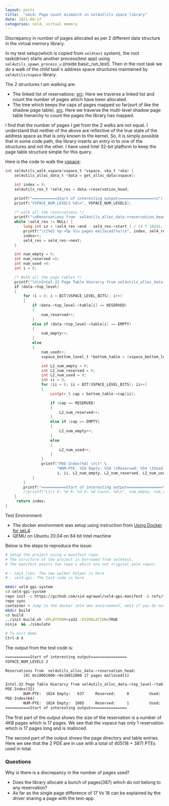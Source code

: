 ```yaml
---
layout: posts
title:  "seL4: Page count mismatch in sel4utlils vpace library"
date: 2021-09-27
categories: sel4, virtual memory
---
```


Discrepancy in number of pages allocated as per 2 different data structure in the 
virtual memory library.

In my test setup(which is copied from `sel4test` system), the root task(driver) starts another process(test app) using `sel4utils_spawn_process_v`.(inside basic_run_test). Then in the root task we do a walk of the child task's address space structures maintained by `sel4utils/vspace` library. 

The 2 structures I am walking are:

- The linked list of reservations: [src](https://github.com/seL4/seL4_libs/blob/master/libsel4utils/include/sel4utils/vspace.h#L76): Here we traverse a linked list and count the number of pages which have been allocated.
- The tree which keeps the caps of pages mapped so far(sort of like the shadow page table). [src](https://github.com/seL4/seL4_libs/blob/master/libsel4utils/include/sel4utils/vspace.h#L71). Here we traverse the multi-level shadow page table hierarchy to count the pages the library has mapped.

I find that the number of pages I get from the 2 walks are not equal. I understand that neither of the above are reflective of the true state of the address space as that is only known to the kernel. So, it is simply possible that in some code path, the library inserts an entry in to one of the structures and not the other. I have used Intel 32-bit platform to keep the page table structure simple for this query.

Here is the code to walk the [vspace](https://github.com/sid-agrawal/seL4_libs/blob/0d37c61f89dc335a5905f5625be3125e2afe42f3/libsel4utils/src/vspace/vspace.c#L903):

```c
int sel4utils_walk_vspace(vspace_t *vspace, vka_t *vka) {
    sel4utils_alloc_data_t *data = get_alloc_data(vspace);

    int index = 0;
    sel4utils_res_t *sel4_res = data->reservation_head;

    printf("===========Start of interesting output================\n");
    printf("VSPACE_NUM_LEVELS %d\n", VSPACE_NUM_LEVELS);
    
    /* walk all the reservations */
    printf("\nReservations from  sel4utils_alloc_data->reservation_head:\n");
    while (sel4_res != NULL) {
        long int sz = (sel4_res->end - sel4_res->start ) / (4 * 1024);
        printf("\t[%d] %p->%p %lu pages malloced(%u)\n", index, sel4_res->start, sel4_res->end, sz, sel4_res->malloced);
        index++;
        sel4_res = sel4_res->next;
    }

    int num_empty = 0;
    int num_reserved =0;
    int num_used =0;
    int i = 0;

    /* Walk all the page tables */
    printf("\n\nIntel-32 Page Table Hierarcy from sel4utils_alloc_data->top_level->table \n");
    if (data->top_level)
    {
        for (i = 0; i < BIT(VSPACE_LEVEL_BITS); i++)
        {
            if (data->top_level->table[i] == RESERVED)
            {
                num_reserved++;
            }
            else if (data->top_level->table[i] == EMPTY)
            {
                num_empty++;
            }
            else
            {
                num_used++;
                vspace_bottom_level_t *bottom_table = (vspace_bottom_level_t *)data->top_level->table[i];

                int L2_num_empty = 0;
                int L2_num_reserved = 0;
                int L2_num_used = 0;
                int ii = 0;
                for (ii = 0; ii < BIT(VSPACE_LEVEL_BITS); ii++)
                {
                    uintptr_t cap = bottom_table->cap[ii];

                    if (cap == RESERVED)
                    {
                        L2_num_reserved++;
                    }
                    else if (cap == EMPTY)
                    {
                        L2_num_empty++;
                    }
                    else
                    {
                        L2_num_used++;
                    }
                }
                printf("PDE-Index(%d) \n\t" \
                       "NUM-PTE: %5d Empty: %5d \tReserved: %5d \tUsed: %5d\n",
                       i, ii, L2_num_empty, L2_num_reserved, L2_num_used, ii);
            }
        }
        printf("===========Start of interesting output================\n");
        //printf("L1\t E: %d R: %d U: %d Count: %d\n", num_empty, num_reserved, num_used, i);
    }
     return index;
}
```

Test Environment:

- The docker environment was setup using instruction from [Using Docker for seL4](https://docs.sel4.systems/projects/dockerfiles/).
- QEMU on Ubuntu 20.04 on 64 bit Intel machine

Below is the steps to reproduce the issue:

```bash
# Setup the project using a manifest repo. 
# The structure of the project is borrowed from sel4test.
# The manifest points two repo's which are not original sel4 repos:

# - seL4_libs: The new walker helper is here
# - sel4-gpi: The test code is here

mkdir sel4-gpi-system
cd sel4-gpi-system
repo init -u https://github.com/sid-agrawal/sel4-gpi-manifest -b refs/tags/v3.0 
repo sync
container # Jump to the docker sel4 dev environment, omit if you do not care
mkdir build  
cd build
../init-build.sh -DPLATFORM=ia32 -DSIMULATION=TRUE 
ninja  && ./simulate

# To exit Qemu
Ctrl-A X
```

The output from the test code is:

```bash
===========Start of interesting output================
VSPACE_NUM_LEVELS 2

Reservations from  sel4utils_alloc_data->reservation_head:
        [0] 0x10001000->0x10012000 17 pages malloced(1)

Intel-32 Page Table Hierarcy from sel4utils_alloc_data->top_level->table 
PDE-Index(32) 
        NUM-PTE:  1024 Empty:   637     Reserved:     0         Used:   387
PDE-Index(64) 
        NUM-PTE:  1024 Empty:  1005     Reserved:     1         Used:    18
===========Start of interesting output================
```

The first part of the output shows the size of the reservation is a number of 4KB pages which is 17 pages.  We see that the vspace has only 1 reservation which is 17 pages long and is malloced.

The second part of the output shows the page directory and table entries. Here we see that the 2 PDE are in use with a total of 405(18 + 387) PTEs used in total.

### Questions
Why is there is a discrepancy in the number of pages used?
- Does the library allocate a bunch of pages(387) which do not belong to any reservation?
- As far as the single page difference of 17 Vs 18 can be explained by the 
  driver sharing a page with the test-app.